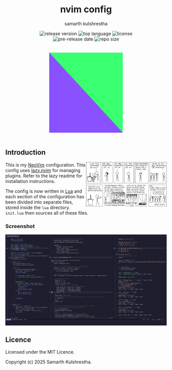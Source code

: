 <div align="center">
<h1>nvim config</h1>

samarth kulshrestha

![release version](https://img.shields.io/github/v/release/samarthkulshrestha/nvim-config?color=%23a039fa&include_prereleases&style=for-the-badge)
![top language](https://img.shields.io/github/languages/top/samarthkulshrestha/nvim-config?color=%234877f7&style=for-the-badge)
![license](https://img.shields.io/github/license/samarthkulshrestha/nvim-config?color=%23f2e85a&style=for-the-badge)
<br>
![pre-release date](https://img.shields.io/github/release-date-pre/samarthkulshrestha/nvim-config?color=%23f76ad4&style=for-the-badge)
![repo size](https://img.shields.io/github/repo-size/samarthkulshrestha/nvim-config?color=%2346d4a0&style=for-the-badge)
<br/><br/><br/>
![nvim-config logo](assets/nv.png)
<br/><br>
</div>

## Introduction

<img src="assets/real_programmers.png" align="right" style="width: 50%" />

This is my [NeoVim](https://neovim.io) configuration. This config uses
[lazy.nvim](https://github.com/folke/lazy.nvim) for managing plugins.
Refer to the lazy readme for installation instructions.

The config is now written in [Lua](https://www.lua.org/) and each section of
the configuration has been divided into separate files, stored inside the
`lua` directory. `init.lua` then sources all of these files.

### Screenshot
![screenshot](assets/screenshot.png)

## Licence

Licensed under the MIT Licence.

Copyright (c) 2025 Samarth Kulshrestha.
